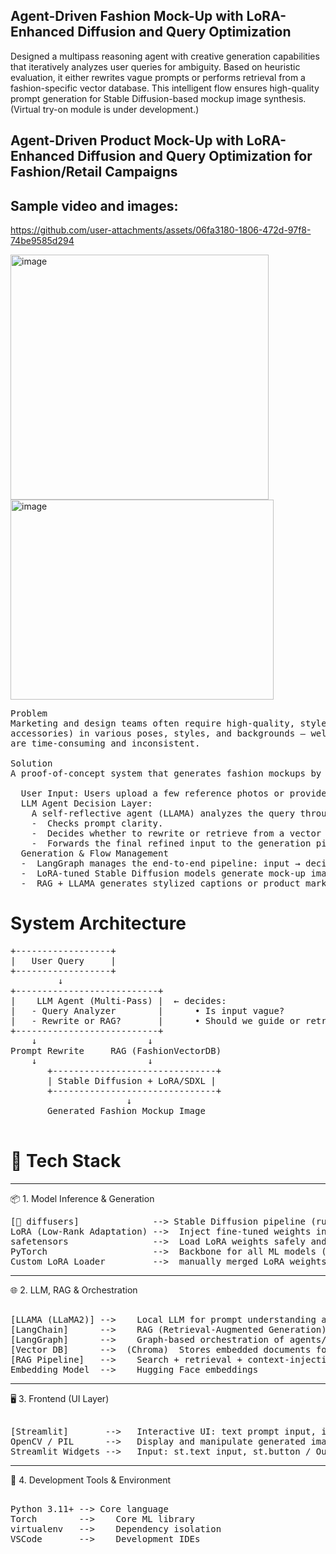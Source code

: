 ## Agent-Driven Fashion Mock-Up with LoRA-Enhanced Diffusion and Query Optimization
  
Designed a multipass reasoning agent with creative generation capabilities that iteratively analyzes user queries for ambiguity. Based on heuristic evaluation, it either rewrites vague prompts or performs retrieval from a fashion-specific vector database. This intelligent flow ensures high-quality prompt generation for Stable Diffusion-based mockup image synthesis. (Virtual try-on module is under development.)    
     
## Agent-Driven Product Mock-Up with LoRA-Enhanced Diffusion and Query Optimization for Fashion/Retail Campaigns   
## Sample video and images:  
https://github.com/user-attachments/assets/06fa3180-1806-472d-97f8-74be9585d294  

<img width="413" height="392" alt="image" src="https://github.com/user-attachments/assets/b4c07e75-9a02-48a7-963f-a395e6d84960" />
<img width="421" height="320" alt="image" src="https://github.com/user-attachments/assets/688cecd0-c1cc-425c-b856-bc75aa5ce8ed" />

<pre>
Problem  
Marketing and design teams often require high-quality, style-consistent mock-ups of fashion products (e.g., dresses, shirts,
accessories) in various poses, styles, and backgrounds — well before physical prototypes are available. Manual design iterations
are time-consuming and inconsistent.
  
Solution
A proof-of-concept system that generates fashion mockups by combining fast generative models with intelligent language processing:

  User Input: Users upload a few reference photos or provide a style/text prompt (e.g., “A red party dress in a studio background”).
  LLM Agent Decision Layer: 
    A self-reflective agent (LLAMA) analyzes the query through 3 stages:
    -  Checks prompt clarity.
    -  Decides whether to rewrite or retrieve from a vector database (RAG).
    -  Forwards the final refined input to the generation pipeline.
  Generation & Flow Management
  -  LangGraph manages the end-to-end pipeline: input → decision → image generation → text generation → output.
  -  LoRA-tuned Stable Diffusion models generate mock-up images aligned with the user’s style or pose.
  -  RAG + LLAMA generates stylized captions or product marketing copy.  
</pre>
# System Architecture  
<pre>
+------------------+
|   User Query     |
+------------------+
         ↓
+---------------------------+
|    LLM Agent (Multi-Pass) |  ← decides:
|   - Query Analyzer        |      • Is input vague?
|   - Rewrite or RAG?       |      • Should we guide or retrieve?
+---------------------------+
    ↓                     ↓
Prompt Rewrite     RAG (FashionVectorDB)
    ↓                     ↓
       +-------------------------------+
       | Stable Diffusion + LoRA/SDXL |
       +-------------------------------+
                      ↓
       Generated Fashion Mockup Image
  
</pre>

# 🔧 Tech Stack   
________________________________________  
📦 1. Model Inference & Generation
<pre>
[🤗 diffusers]	           --> Stable Diffusion pipeline (runwayml/stable-diffusion-v1-5)  
LoRA (Low-Rank Adaptation) -->	Inject fine-tuned weights into "to_q" and "to_v" attention modules  
safetensors                -->	Load LoRA weights safely and efficiently  
PyTorch                    -->	Backbone for all ML models (LLM and image generation)  
Custom LoRA Loader         -->	manually merged LoRA weights  
</pre>
________________________________________    
🌐 2. LLM, RAG & Orchestration  
<pre>   
[LLAMA (LLaMA2)] -->	Local LLM for prompt understanding and command generation  
[LangChain]      -->	RAG (Retrieval-Augmented Generation) framework connecting LLM to knowledge base  
[LangGraph]      -->	Graph-based orchestration of agents/tasks  
[Vector DB]      -->  (Chroma)	Stores embedded documents for RAG  
[RAG Pipeline]   -->	Search + retrieval + context-injection into LLAMA prompt  
Embedding Model  -->	Hugging Face embeddings  
</pre>
________________________________________  
🖥️ 3. Frontend (UI Layer)  
<pre>    
[Streamlit]       -->	Interactive UI: text prompt input, image generation  
OpenCV / PIL      -->	Display and manipulate generated images  
Streamlit Widgets -->	Input: st.text_input, st.button / Output: st.image, etc.  
</pre>
________________________________________  
🧰 4. Development Tools & Environment   
<pre>  
Python 3.11+ --> Core language  
Torch        -->	Core ML library  
virtualenv   -->	Dependency isolation  
VSCode       -->	Development IDEs  
</pre>

